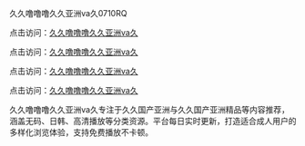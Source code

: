 久久噜噜噜久久亚洲va久0710RQ

点击访问：<a href="https://heiliao2dmwwy.pages.dev">久久噜噜噜久久亚洲va久</a> 

点击访问：<a href="https://heiliao2dmwwy.pages.dev">久久噜噜噜久久亚洲va久</a> 

点击访问：<a href="https://heiliao2dmwwy.pages.dev">久久噜噜噜久久亚洲va久</a> 

点击访问：<a href="https://heiliao2dmwwy.pages.dev">久久噜噜噜久久亚洲va久</a>

久久噜噜噜久久亚洲va久专注于久久国产亚洲与久久国产亚洲精品等内容推荐，涵盖无码、日韩、高清播放等分类资源。平台每日实时更新，打造适合成人用户的多样化浏览体验，支持免费播放不卡顿。

<span style="display:none;">[Canonical link](https://github.com/S20250710/So8)</span>

